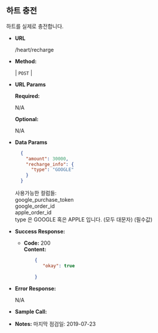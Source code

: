 **하트 충전**
----
  
  하트를 실제로 충전합니다.

* **URL**

  /heart/recharge

* **Method:**
  
  | `POST` |
  
*  **URL Params**

   **Required:**
 
   N/A
   
   **Optional:**
 
   N/A

* **Data Params**

    ```json
      {
        "amount": 30000,
        "recharge_info": {
          "type": "GOOGLE"
        }   
      }
    ```
    사용가능한 컬럼들: <br>
    google_purchase_token <br>
    google_order_id <br>
    apple_order_id <br>
    type 은 GOOGLE 혹은 APPLE 입니다. (모두 대문자) (필수값) <br>

* **Success Response:**
  
  * **Code:** 200 <br />
    **Content:**
    ```json
        {
           "okay": true
          
        }
    ```
    
* **Error Response:**

  N/A
  
* **Sample Call:**


* **Notes:**
    마지막 점검일: 2019-07-23
